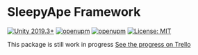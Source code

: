 # SleepyApe Framework
[![Unity 2019.3+](https://img.shields.io/badge/unity-2019.3%2B-blue.svg)](https://unity3d.com/get-unity/download)
[![openupm](https://img.shields.io/npm/v/com.sleepyape.framework?label=openupm&registry_uri=https://package.openupm.com)](https://openupm.com/packages/com.sleepyape.framework/)
[![openupm](https://github.com/sickape/sleepyape-framework/actions/workflows/ci.yml/badge.svg)](https://github.com/sickape/sleepyape-framework/actions)
[![License: MIT](https://img.shields.io/badge/License-MIT-brightgreen.svg)](https://github.com/sickape/sleepyape-framework/blob/main/LICENSE.md)

This package is still work in progress
[See the progress on Trello](https://trello.com/b/8H4zus2V/sleepyape-framework)
